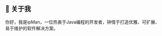 

## 👋 关于我

你好，我是ipMan，一位热衷于Java编程的开发者，钟情于打造优雅、可扩展、易于维护的软件解决方案。


<!--
**ipipman/ipipman** is a ✨ _special_ ✨ repository because its `README.md` (this file) appears on your GitHub profile.

Here are some ideas to get you started:

- 🔭 I’m currently working on ...
- 🌱 I’m currently learning ...
- 👯 I’m looking to collaborate on ...
- 🤔 I’m looking for help with ...
- 💬 Ask me about ...
- 📫 How to reach me: ...
- 😄 Pronouns: ...
- ⚡ Fun fact: ...
-->

